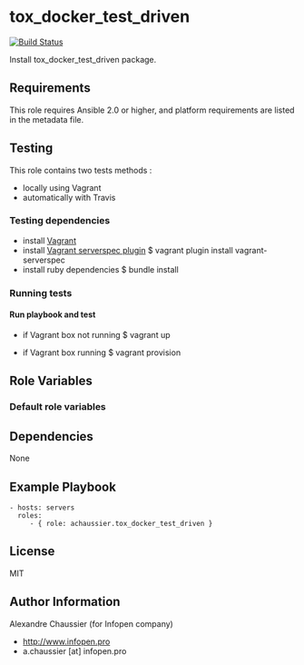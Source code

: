 # tox_docker_test_driven

[![Build Status](https://travis-ci.org/infOpen/ansible-role-tox_docker_test_driven.svg?branch=master)](https://travis-ci.org/infOpen/ansible-role-tox_docker_test_driven)

Install tox_docker_test_driven package.

## Requirements

This role requires Ansible 2.0 or higher,
and platform requirements are listed in the metadata file.

## Testing

This role contains two tests methods :
- locally using Vagrant
- automatically with Travis

### Testing dependencies
- install [Vagrant](https://www.vagrantup.com)
- install [Vagrant serverspec plugin](https://github.com/jvoorhis/vagrant-serverspec)
    $ vagrant plugin install vagrant-serverspec
- install ruby dependencies
    $ bundle install

### Running tests

#### Run playbook and test

- if Vagrant box not running
    $ vagrant up

- if Vagrant box running
    $ vagrant provision

## Role Variables

### Default role variables

## Dependencies

None

## Example Playbook

    - hosts: servers
      roles:
         - { role: achaussier.tox_docker_test_driven }

## License

MIT

## Author Information

Alexandre Chaussier (for Infopen company)
- http://www.infopen.pro
- a.chaussier [at] infopen.pro

